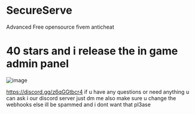 # SecureServe
Advanced Free opensource fivem anticheat

# 40 stars and i release the in game admin panel
![image](https://github.com/user-attachments/assets/3ac1b0cf-5d81-4b51-aa13-c8eca88f6219)

https://discord.gg/z6qGGtbcr4 if u have any questions or need anything u can ask i our discord server just dm me 
also make sure u change the webhooks else ill be spammed and i dont want that pl3ase
